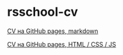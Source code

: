 # rsschool-cv

[CV на GitHub pages, markdown](https://yurlovaviktoriya.github.io/rsschool-cv/cv)

[СV на GitHub pages, HTML / CSS / JS](https://yurlovaviktoriya.github.io/rsschool-cv/)
